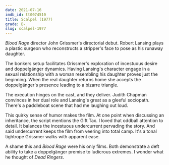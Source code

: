 ```yaml
---
date: 2021-07-16
imdb_id: tt0074510
title: Scalpel (1977)
grade: B-
slug: scalpel-1977
---
```


<span data-imdb-id="tt0085253">_Blood Rage_</span> director John Grissmer's directorial debut. Robert Lansing plays a plastic surgeon who reconstructs a stripper's face to pose as his runaway daughter.

<!-- end -->

The bonkers setup facilitates Grissmer's exploration of incestuous desire and doppelgänger dynamics. Having Lansing's character engage in a sexual relationship with a woman resembling his daughter proves just the beginning. When the real daughter returns home she accepts the doppelgänger's presence leading to a bizarre triangle.

The execution hinges on the cast, and they deliver. Judith Chapman convinces in her dual role and Lansing's great as a gleeful sociopath. There's a paddleboat scene that had me laughing out loud.

This quirky sense of humor makes the film. At one point when discussing an inheritance, the script mentions the Gift Tax. I loved that oddball attention to detail. It balances the incestuous undercurrent pervading the story. And said undercurrent keeps the film from veering into total camp. It's a tonal tightrope Grissmer walks with apparent ease.

A shame this and _Blood Rage_ were his only films. Both demonstrate a deft ability to take a doppelgänger premise to ludicrous extremes. I wonder what he thought of <spand data-imdb-id="tt0094964">_Dead Ringers_</span>.